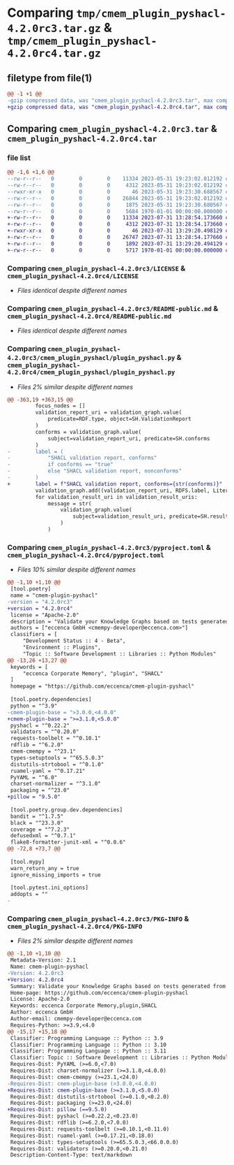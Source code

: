 # Comparing `tmp/cmem_plugin_pyshacl-4.2.0rc3.tar.gz` & `tmp/cmem_plugin_pyshacl-4.2.0rc4.tar.gz`

## filetype from file(1)

```diff
@@ -1 +1 @@
-gzip compressed data, was "cmem_plugin_pyshacl-4.2.0rc3.tar", max compression
+gzip compressed data, was "cmem_plugin_pyshacl-4.2.0rc4.tar", max compression
```

## Comparing `cmem_plugin_pyshacl-4.2.0rc3.tar` & `cmem_plugin_pyshacl-4.2.0rc4.tar`

### file list

```diff
@@ -1,6 +1,6 @@
--rw-r--r--   0        0        0    11334 2023-05-31 19:23:02.012192 cmem_plugin_pyshacl-4.2.0rc3/LICENSE
--rw-r--r--   0        0        0     4312 2023-05-31 19:23:02.012192 cmem_plugin_pyshacl-4.2.0rc3/README-public.md
--rwxr-xr-x   0        0        0       46 2023-05-31 19:23:30.688567 cmem_plugin_pyshacl-4.2.0rc3/cmem_plugin_pyshacl/__init__.py
--rw-r--r--   0        0        0    26844 2023-05-31 19:23:02.012192 cmem_plugin_pyshacl-4.2.0rc3/cmem_plugin_pyshacl/plugin_pyshacl.py
--rw-r--r--   0        0        0     1875 2023-05-31 19:23:30.680567 cmem_plugin_pyshacl-4.2.0rc3/pyproject.toml
--rw-r--r--   0        0        0     5684 1970-01-01 00:00:00.000000 cmem_plugin_pyshacl-4.2.0rc3/PKG-INFO
+-rw-r--r--   0        0        0    11334 2023-07-31 13:28:54.173660 cmem_plugin_pyshacl-4.2.0rc4/LICENSE
+-rw-r--r--   0        0        0     4312 2023-07-31 13:28:54.173660 cmem_plugin_pyshacl-4.2.0rc4/README-public.md
+-rwxr-xr-x   0        0        0       46 2023-07-31 13:29:20.498129 cmem_plugin_pyshacl-4.2.0rc4/cmem_plugin_pyshacl/__init__.py
+-rw-r--r--   0        0        0    26747 2023-07-31 13:28:54.177660 cmem_plugin_pyshacl-4.2.0rc4/cmem_plugin_pyshacl/plugin_pyshacl.py
+-rw-r--r--   0        0        0     1892 2023-07-31 13:29:20.494129 cmem_plugin_pyshacl-4.2.0rc4/pyproject.toml
+-rw-r--r--   0        0        0     5717 1970-01-01 00:00:00.000000 cmem_plugin_pyshacl-4.2.0rc4/PKG-INFO
```

### Comparing `cmem_plugin_pyshacl-4.2.0rc3/LICENSE` & `cmem_plugin_pyshacl-4.2.0rc4/LICENSE`

 * *Files identical despite different names*

### Comparing `cmem_plugin_pyshacl-4.2.0rc3/README-public.md` & `cmem_plugin_pyshacl-4.2.0rc4/README-public.md`

 * *Files identical despite different names*

### Comparing `cmem_plugin_pyshacl-4.2.0rc3/cmem_plugin_pyshacl/plugin_pyshacl.py` & `cmem_plugin_pyshacl-4.2.0rc4/cmem_plugin_pyshacl/plugin_pyshacl.py`

 * *Files 2% similar despite different names*

```diff
@@ -363,19 +363,15 @@
         focus_nodes = []
         validation_report_uri = validation_graph.value(
             predicate=RDF.type, object=SH.ValidationReport
         )
         conforms = validation_graph.value(
             subject=validation_report_uri, predicate=SH.conforms
         )
-        label = (
-            "SHACL validation report, conforms"
-            if conforms == "true"
-            else "SHACL validation report, nonconforms"
-        )
+        label = f"SHACL validation report, conforms={str(conforms)}"
         validation_graph.add((validation_report_uri, RDFS.label, Literal(label)))
         for validation_result_uri in validation_result_uris:
             message = str(
                 validation_graph.value(
                     subject=validation_result_uri, predicate=SH.resultMessage
                 )
             )
```

### Comparing `cmem_plugin_pyshacl-4.2.0rc3/pyproject.toml` & `cmem_plugin_pyshacl-4.2.0rc4/pyproject.toml`

 * *Files 10% similar despite different names*

```diff
@@ -1,10 +1,10 @@
 [tool.poetry]
 name = "cmem-plugin-pyshacl"
-version = "4.2.0rc3"
+version = "4.2.0rc4"
 license = "Apache-2.0"
 description = "Validate your Knowledge Graphs based on tests generated from SHACL shapes."
 authors = ["eccenca GmbH <cmempy-developer@eccenca.com>"]
 classifiers = [
     "Development Status :: 4 - Beta",
     "Environment :: Plugins",
     "Topic :: Software Development :: Libraries :: Python Modules"
@@ -13,26 +13,27 @@
 keywords = [
     "eccenca Corporate Memory", "plugin", "SHACL"
 ]
 homepage = "https://github.com/eccenca/cmem-plugin-pyshacl"
 
 [tool.poetry.dependencies]
 python = "^3.9"
-cmem-plugin-base = ">3.0.0,<4.0.0"
+cmem-plugin-base = ">=3.1.0,<5.0.0"
 pyshacl = "^0.22.2"
 validators = "^0.20.0"
 requests-toolbelt = "^0.10.1"
 rdflib = "^6.2.0"
 cmem-cmempy = "^23.1"
 types-setuptools = "^65.5.0.3"
 distutils-strtobool = "^0.1.0"
 ruamel-yaml = "^0.17.21"
 PyYAML = "^6.0"
 charset-normalizer = "^3.1.0"
 packaging = "^23.0"
+pillow = "9.5.0"
 
 [tool.poetry.group.dev.dependencies]
 bandit = "^1.7.5"
 black = "^23.3.0"
 coverage = "^7.2.3"
 defusedxml = "^0.7.1"
 flake8-formatter-junit-xml = "^0.0.6"
@@ -72,8 +73,7 @@
 
 [tool.mypy]
 warn_return_any = true
 ignore_missing_imports = true
 
 [tool.pytest.ini_options]
 addopts = ""
-
```

### Comparing `cmem_plugin_pyshacl-4.2.0rc3/PKG-INFO` & `cmem_plugin_pyshacl-4.2.0rc4/PKG-INFO`

 * *Files 2% similar despite different names*

```diff
@@ -1,10 +1,10 @@
 Metadata-Version: 2.1
 Name: cmem-plugin-pyshacl
-Version: 4.2.0rc3
+Version: 4.2.0rc4
 Summary: Validate your Knowledge Graphs based on tests generated from SHACL shapes.
 Home-page: https://github.com/eccenca/cmem-plugin-pyshacl
 License: Apache-2.0
 Keywords: eccenca Corporate Memory,plugin,SHACL
 Author: eccenca GmbH
 Author-email: cmempy-developer@eccenca.com
 Requires-Python: >=3.9,<4.0
@@ -15,17 +15,18 @@
 Classifier: Programming Language :: Python :: 3.9
 Classifier: Programming Language :: Python :: 3.10
 Classifier: Programming Language :: Python :: 3.11
 Classifier: Topic :: Software Development :: Libraries :: Python Modules
 Requires-Dist: PyYAML (>=6.0,<7.0)
 Requires-Dist: charset-normalizer (>=3.1.0,<4.0.0)
 Requires-Dist: cmem-cmempy (>=23.1,<24.0)
-Requires-Dist: cmem-plugin-base (>3.0.0,<4.0.0)
+Requires-Dist: cmem-plugin-base (>=3.1.0,<5.0.0)
 Requires-Dist: distutils-strtobool (>=0.1.0,<0.2.0)
 Requires-Dist: packaging (>=23.0,<24.0)
+Requires-Dist: pillow (==9.5.0)
 Requires-Dist: pyshacl (>=0.22.2,<0.23.0)
 Requires-Dist: rdflib (>=6.2.0,<7.0.0)
 Requires-Dist: requests-toolbelt (>=0.10.1,<0.11.0)
 Requires-Dist: ruamel-yaml (>=0.17.21,<0.18.0)
 Requires-Dist: types-setuptools (>=65.5.0.3,<66.0.0.0)
 Requires-Dist: validators (>=0.20.0,<0.21.0)
 Description-Content-Type: text/markdown
```

